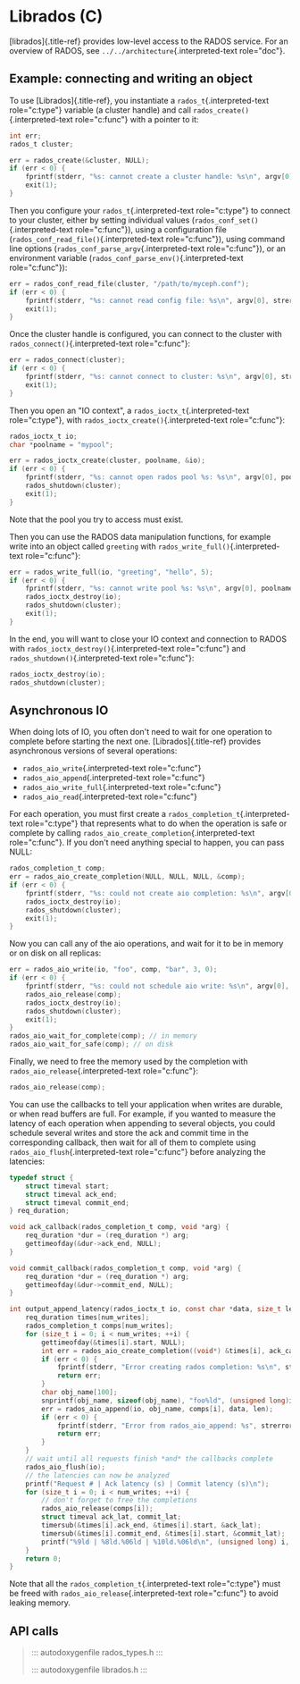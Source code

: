 # Librados (C)

[librados]{.title-ref} provides low-level access to the RADOS service.
For an overview of RADOS, see `../../architecture`{.interpreted-text
role="doc"}.

## Example: connecting and writing an object

To use [Librados]{.title-ref}, you instantiate a
`rados_t`{.interpreted-text role="c:type"} variable (a cluster handle)
and call `rados_create()`{.interpreted-text role="c:func"} with a
pointer to it:

``` c
int err;
rados_t cluster;

err = rados_create(&cluster, NULL);
if (err < 0) {
    fprintf(stderr, "%s: cannot create a cluster handle: %s\n", argv[0], strerror(-err));
    exit(1);
}
```

Then you configure your `rados_t`{.interpreted-text role="c:type"} to
connect to your cluster, either by setting individual values
(`rados_conf_set()`{.interpreted-text role="c:func"}), using a
configuration file (`rados_conf_read_file()`{.interpreted-text
role="c:func"}), using command line options
(`rados_conf_parse_argv`{.interpreted-text role="c:func"}), or an
environment variable (`rados_conf_parse_env()`{.interpreted-text
role="c:func"}):

``` c
err = rados_conf_read_file(cluster, "/path/to/myceph.conf");
if (err < 0) {
    fprintf(stderr, "%s: cannot read config file: %s\n", argv[0], strerror(-err));
    exit(1);
}
```

Once the cluster handle is configured, you can connect to the cluster
with `rados_connect()`{.interpreted-text role="c:func"}:

``` c
err = rados_connect(cluster);
if (err < 0) {
    fprintf(stderr, "%s: cannot connect to cluster: %s\n", argv[0], strerror(-err));
    exit(1);
}
```

Then you open an \"IO context\", a `rados_ioctx_t`{.interpreted-text
role="c:type"}, with `rados_ioctx_create()`{.interpreted-text
role="c:func"}:

``` c
rados_ioctx_t io;
char *poolname = "mypool";

err = rados_ioctx_create(cluster, poolname, &io);
if (err < 0) {
    fprintf(stderr, "%s: cannot open rados pool %s: %s\n", argv[0], poolname, strerror(-err));
    rados_shutdown(cluster);
    exit(1);
}
```

Note that the pool you try to access must exist.

Then you can use the RADOS data manipulation functions, for example
write into an object called `greeting` with
`rados_write_full()`{.interpreted-text role="c:func"}:

``` c
err = rados_write_full(io, "greeting", "hello", 5);
if (err < 0) {
    fprintf(stderr, "%s: cannot write pool %s: %s\n", argv[0], poolname, strerror(-err));
    rados_ioctx_destroy(io);
    rados_shutdown(cluster);
    exit(1);
}
```

In the end, you will want to close your IO context and connection to
RADOS with `rados_ioctx_destroy()`{.interpreted-text role="c:func"} and
`rados_shutdown()`{.interpreted-text role="c:func"}:

``` c
rados_ioctx_destroy(io);
rados_shutdown(cluster);
```

## Asynchronous IO

When doing lots of IO, you often don\'t need to wait for one operation
to complete before starting the next one. [Librados]{.title-ref}
provides asynchronous versions of several operations:

-   `rados_aio_write`{.interpreted-text role="c:func"}
-   `rados_aio_append`{.interpreted-text role="c:func"}
-   `rados_aio_write_full`{.interpreted-text role="c:func"}
-   `rados_aio_read`{.interpreted-text role="c:func"}

For each operation, you must first create a
`rados_completion_t`{.interpreted-text role="c:type"} that represents
what to do when the operation is safe or complete by calling
`rados_aio_create_completion`{.interpreted-text role="c:func"}. If you
don\'t need anything special to happen, you can pass NULL:

``` c
rados_completion_t comp;
err = rados_aio_create_completion(NULL, NULL, NULL, &comp);
if (err < 0) {
    fprintf(stderr, "%s: could not create aio completion: %s\n", argv[0], strerror(-err));
    rados_ioctx_destroy(io);
    rados_shutdown(cluster);
    exit(1);
}
```

Now you can call any of the aio operations, and wait for it to be in
memory or on disk on all replicas:

``` c
err = rados_aio_write(io, "foo", comp, "bar", 3, 0);
if (err < 0) {
    fprintf(stderr, "%s: could not schedule aio write: %s\n", argv[0], strerror(-err));
    rados_aio_release(comp);
    rados_ioctx_destroy(io);
    rados_shutdown(cluster);
    exit(1);
}
rados_aio_wait_for_complete(comp); // in memory
rados_aio_wait_for_safe(comp); // on disk
```

Finally, we need to free the memory used by the completion with
`rados_aio_release`{.interpreted-text role="c:func"}:

``` c
rados_aio_release(comp);
```

You can use the callbacks to tell your application when writes are
durable, or when read buffers are full. For example, if you wanted to
measure the latency of each operation when appending to several objects,
you could schedule several writes and store the ack and commit time in
the corresponding callback, then wait for all of them to complete using
`rados_aio_flush`{.interpreted-text role="c:func"} before analyzing the
latencies:

``` c
typedef struct {
    struct timeval start;
    struct timeval ack_end;
    struct timeval commit_end;
} req_duration;

void ack_callback(rados_completion_t comp, void *arg) {
    req_duration *dur = (req_duration *) arg;
    gettimeofday(&dur->ack_end, NULL);
}

void commit_callback(rados_completion_t comp, void *arg) {
    req_duration *dur = (req_duration *) arg;
    gettimeofday(&dur->commit_end, NULL);
}

int output_append_latency(rados_ioctx_t io, const char *data, size_t len, size_t num_writes) {
    req_duration times[num_writes];
    rados_completion_t comps[num_writes];
    for (size_t i = 0; i < num_writes; ++i) {
        gettimeofday(&times[i].start, NULL);
        int err = rados_aio_create_completion((void*) &times[i], ack_callback, commit_callback, &comps[i]);
        if (err < 0) {
            fprintf(stderr, "Error creating rados completion: %s\n", strerror(-err));
            return err;
        }
        char obj_name[100];
        snprintf(obj_name, sizeof(obj_name), "foo%ld", (unsigned long)i);
        err = rados_aio_append(io, obj_name, comps[i], data, len);
        if (err < 0) {
            fprintf(stderr, "Error from rados_aio_append: %s", strerror(-err));
            return err;
        }
    }
    // wait until all requests finish *and* the callbacks complete
    rados_aio_flush(io);
    // the latencies can now be analyzed
    printf("Request # | Ack latency (s) | Commit latency (s)\n");
    for (size_t i = 0; i < num_writes; ++i) {
        // don't forget to free the completions
        rados_aio_release(comps[i]);
        struct timeval ack_lat, commit_lat;
        timersub(&times[i].ack_end, &times[i].start, &ack_lat);
        timersub(&times[i].commit_end, &times[i].start, &commit_lat);
        printf("%9ld | %8ld.%06ld | %10ld.%06ld\n", (unsigned long) i, ack_lat.tv_sec, ack_lat.tv_usec, commit_lat.tv_sec, commit_lat.tv_usec);
    }
    return 0;
}
```

Note that all the `rados_completion_t`{.interpreted-text role="c:type"}
must be freed with `rados_aio_release`{.interpreted-text role="c:func"}
to avoid leaking memory.

## API calls

> ::: autodoxygenfile
> rados_types.h
> :::
>
> ::: autodoxygenfile
> librados.h
> :::
